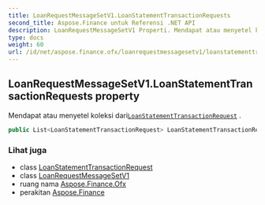 ```yaml
---
title: LoanRequestMessageSetV1.LoanStatementTransactionRequests
second_title: Aspose.Finance untuk Referensi .NET API
description: LoanRequestMessageSetV1 Properti. Mendapat atau menyetel koleksi dariLoanStatementTransactionRequest .
type: docs
weight: 60
url: /id/net/aspose.finance.ofx/loanrequestmessagesetv1/loanstatementtransactionrequests/
---
```

## LoanRequestMessageSetV1.LoanStatementTransactionRequests property

Mendapat atau menyetel koleksi dari[`LoanStatementTransactionRequest`](../../../aspose.finance.ofx.loan/loanstatementtransactionrequest/) .

```csharp
public List<LoanStatementTransactionRequest> LoanStatementTransactionRequests { get; set; }
```

### Lihat juga

* class [LoanStatementTransactionRequest](../../../aspose.finance.ofx.loan/loanstatementtransactionrequest/)
* class [LoanRequestMessageSetV1](../)
* ruang nama [Aspose.Finance.Ofx](../../loanrequestmessagesetv1/)
* perakitan [Aspose.Finance](../../../)


